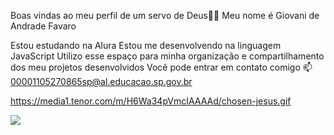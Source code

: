 Boas vindas ao meu perfil de um servo de Deus💙💙
Meu nome é Giovani de Andrade Favaro

Estou estudando na Alura
Estou me desenvolvendo na linguagem JavaScript
Utilizo esse espaço para minha organização e compartilhamento dos meu projetos desenvolvidos
Você pode entrar em contato comigo 📫
00001105270865sp@al.educacao.sp.gov.br

https://media1.tenor.com/m/H6Wa34pVmcIAAAAd/chosen-jesus.gif

![](https://media1.tenor.com/m/H6Wa34pVmcIAAAAd/chosen-jesus.gif)

